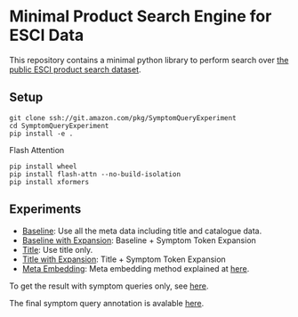 # Minimal Product Search Engine for ESCI Data
This repository contains a minimal python library to perform search over [the public ESCI product search dataset](https://huggingface.co/datasets/asahi417/amazon-product-search).

## Setup
```shell
git clone ssh://git.amazon.com/pkg/SymptomQueryExperiment
cd SymptomQueryExperiment
pip install -e .
```

Flash Attention
```shell
pip install wheel
pip install flash-attn --no-build-isolation
pip install xformers
```

## Experiments
- [Baseline](https://code.amazon.com/packages/SymptomQueryExperiment/trees/mainline/--/experiment/all_queries/baseline): Use all the meta data including title and catalogue data.
- [Baseline with Expansion](https://code.amazon.com/packages/SymptomQueryExperiment/trees/mainline/--/experiment/all_queries/baseline): Baseline + Symptom Token Expansion
- [Title](https://code.amazon.com/packages/SymptomQueryExperiment/trees/mainline/--/experiment/all_queries/title): Use title only.
- [Title with Expansion](https://code.amazon.com/packages/SymptomQueryExperiment/trees/mainline/--/experiment/all_queries/title_expansion): Title + Symptom Token Expansion 
- [Meta Embedding](https://code.amazon.com/packages/SymptomQueryExperiment/trees/mainline/--/experiment/all_queries/title_expansion_meta): Meta embedding method explained at [here](https://quip-amazon.com/warbAaLnbZ6I/WIP-Generative-Query-Ingestion#temp:C:JJKdf0328445ab64a769904d2803).

To get the result with symptom queries only, see [here](https://code.amazon.com/packages/SymptomQueryExperiment/trees/mainline/--/experiment/partial_queries).

The final symptom query annotation is avalable [here](https://code.amazon.com/packages/SymptomQueryExperiment/blobs/mainline/--/experiment/partial_queries/annotation.csv).
